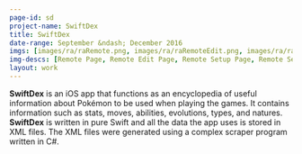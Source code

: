 ```yaml
---
page-id: sd
project-name: SwiftDex
title: SwiftDex
date-range: September &ndash; December 2016
imgs: [images/ra/raRemote.png, images/ra/raRemoteEdit.png, images/ra/raRemoteDrag.png, images/ra/raNewRemote1.png, images/ra/raNewRemote2.png, images/ra/raNewRemote3.png]
img-descs: [Remote Page, Remote Edit Page, Remote Setup Page, Remote Setup Page, Remote Setup Page, Remote Setup Page]
layout: work
---
```

**SwiftDex** is an iOS app that functions as an encyclopedia of useful information about Pokémon to be used when playing the games. It contains information such as stats, moves, abilities, evolutions, types, and natures.
<br />
**SwiftDex** is written in pure Swift and all the data the app uses is stored in XML files. The XML files were generated using a complex scraper program written in C#.
